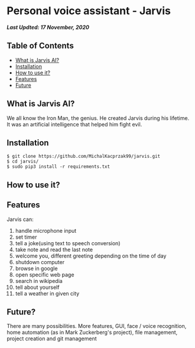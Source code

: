# Personal voice assistant - Jarvis
***Last Updted: 17 November, 2020***
## Table of Contents
 * [What is Jarvis AI?](#what-is-jarvis-ai)
 * [Installation](#installation)
 * [How to use it?](#how-to-use-it)
 * [Features](#features)
 * [Future](#future)

## What is Jarvis AI?
We all know the Iron Man, the genius. He created Jarvis during his lifetime. 
It was an artificial intelligence that helped him fight evil. 

## Installation
    $ git clone https://github.com/MichalKacprzak99/jarvis.git
    $ cd jarvis/
    $ sudo pip3 install -r requirements.txt

## How to use it?

## Features
Jarvis can:
1. handle microphone input
2. set timer
3. tell a joke(using text to speech conversion)
4. take note and read the last note
5. welcome you, different greeting depending on the time of day
6. shutdown computer
7. browse in google
8. open specific web page
9. search in wikipedia
10. tell about yourself
11. tell a weather in given city

## Future?

There are many possibilities. More features, GUI, face / voice recognition,
 home automation (as in Mark Zuckerberg's project), file management, project creation and git management

